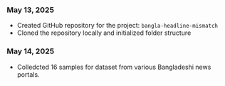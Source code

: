 ### May 13, 2025
- Created GitHub repository for the project: `bangla-headline-mismatch`
- Cloned the repository locally and initialized folder structure

### May 14, 2025
- Colledcted 16 samples for dataset from various Bangladeshi news portals.